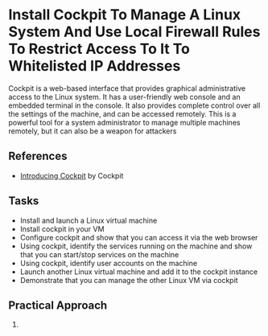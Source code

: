 # Install Cockpit To Manage A Linux System And Use Local Firewall Rules To Restrict Access To It To Whitelisted IP Addresses
Cockpit is a web-based interface that provides graphical administrative access to the Linux system. It has a user-friendly web console and an embedded terminal in the console. It also provides complete control over all the settings of the machine, and can be accessed remotely. This is a powerful tool for a system administrator to manage multiple machines remotely, but it can also be a weapon for attackers


## References
- [Introducing Cockpit](https://cockpit-project.org/) by Cockpit

## Tasks
- Install and launch a Linux virtual machine
- Install cockpit in your VM
- Configure cockpit and show that you can access it via the web browser
- Using cockpit, identify the services running on the machine and show that you can start/stop services on the machine
- Using cockpit, identify user accounts on the machine
- Launch another Linux virtual machine and add it to the cockpit instance
- Demonstrate that you can manage the other Linux VM via cockpit



## Practical Approach
1. 

